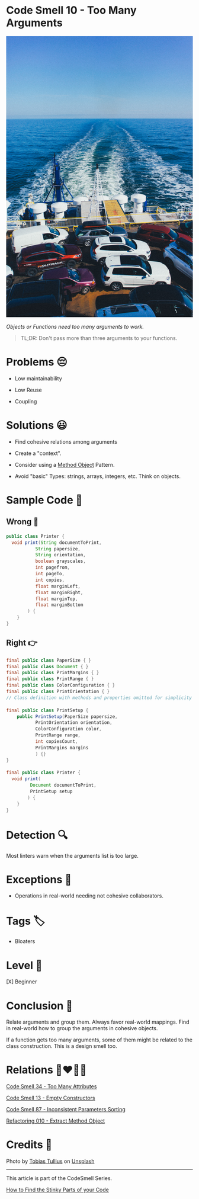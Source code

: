 # Code Smell 10 - Too Many Arguments

![Code Smell 10 - Too Many Arguments](Code%20Smell%2010%20-%20Too%20Many%20Arguments.jpg)

*Objects or Functions need too many arguments to work.*

> TL;DR: Don't pass more than three arguments to your functions.

# Problems 😔 

- Low maintainability

- Low Reuse

- Coupling

# Solutions 😃

- Find cohesive relations among arguments

- Create a "context".

- Consider using a [Method Object](https://wiki.c2.com/?MethodObject) Pattern.

- Avoid "basic" Types: strings, arrays, integers, etc. Think on objects.

# Sample Code 📖

## Wrong 🚫

<!-- [Gist Url](https://gist.github.com/mcsee/ea7d32472830d5ea877be1438807fe89) -->

```java
public class Printer {   
  void print(String documentToPrint, 
           String papersize,
           String orientation, 
           boolean grayscales,
           int pagefrom,
           int pageTo,
           int copies,
           float marginLeft,
           float marginRight,
           float marginTop,
           float marginBottom         
        ) {
    }
}
```

## Right 👉

<!-- [Gist Url](https://gist.github.com/mcsee/200a18dd99a76a95155df4cb032b1d10) -->

```java
final public class PaperSize { }
final public class Document { }
final public class PrintMargins { }
final public class PrintRange { }  
final public class ColorConfiguration { }
final public class PrintOrientation { }
// Class definition with methods and properties omitted for simplicity

final public class PrintSetup {
    public PrintSetup(PaperSize papersize,
           PrintOrientation orientation, 
           ColorConfiguration color,
           PrintRange range,
           int copiesCount,
           PrintMargins margins
           ) {}
}

final public class Printer {   
  void print(
         Document documentToPrint, 
         PrintSetup setup        
        ) {
    }
}
```

# Detection 🔍

Most linters warn when the arguments list is too large.

# Exceptions 🛑

- Operations in real-world needing not cohesive collaborators.

# Tags 🏷️

- Bloaters

# Level 🔋

[X] Beginner

# Conclusion 🏁

Relate arguments and group them.
Always favor real-world mappings. Find in real-world how to group the arguments in cohesive objects.

If a function gets too many arguments, some of them might be related to the class construction. This is a design smell too.

# Relations 👩‍❤️‍💋‍👨

[Code Smell 34 - Too Many Attributes](https://github.com/mcsee/Software-Design-Articles/tree/main/Articles/Code%20Smells/Code%20Smell%2034%20-%20Too%20Many%20Attributes/readme.md)

[Code Smell 13 - Empty Constructors](https://github.com/mcsee/Software-Design-Articles/tree/main/Articles/Code%20Smells/Code%20Smell%2013%20-%20Empty%20Constructors/readme.md)

[Code Smell 87 - Inconsistent Parameters Sorting](https://github.com/mcsee/Software-Design-Articles/tree/main/Articles/Code%20Smells/Code%20Smell%2087%20-%20Inconsistent%20Parameters%20Sorting/readme.md)

[Refactoring 010 - Extract Method Object](https://github.com/mcsee/Software-Design-Articles/tree/main/Articles/Refactorings/Refactoring%20010%20-%20Extract%20Method%20Object/readme.md)

# Credits 🙏

Photo by [Tobias Tullius](https://unsplash.com/@tobiastu) on [Unsplash](https://unsplash.com/s/photos/loaded)

* * *

This article is part of the CodeSmell Series.

[How to Find the Stinky Parts of your Code](https://github.com/mcsee/Software-Design-Articles/tree/main/Articles/Code%20Smells/How%20to%20Find%20the%20Stinky%20parts%20of%20your%20Code/readme.md)